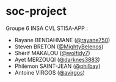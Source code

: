 # soc-project

Groupe 6 INSA CVL STI5A-APP :
- Rayane BENDAHMANE ([@rayane750](https://github.com/rayane750))
- Steven BRETON ([@MightyBelenos](https://github.com/MightyBelenos))
- Shérif MAKALOU ([@wolfidy7](https://github.com/Wolfidy7))
- Ayet MERZOUQI ([@darknes3883](https://github.com/darknes3883))
- Philémon SAINT-JEAN ([@philbay](https://github.com/philbay))
- Antoine VIRGOS ([@avirgos](https://github.com/avirgos))